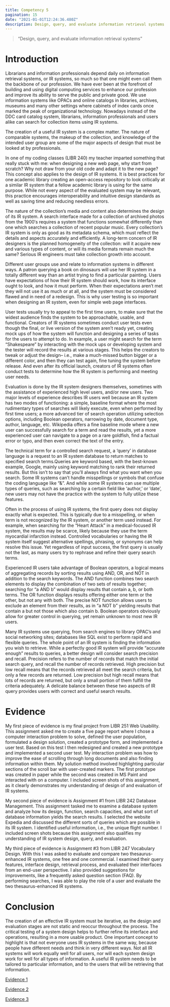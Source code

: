```yaml
---
title: Competency 5
pagination: 15
date: "2021-01-01T12:24:36.480Z"
description: Design, query, and evaluate information retrieval systems
---
```


> “Design, query, and evaluate information retrieval systems”



# Introduction



Librarians and information professionals depend daily on information retrieval systems, or IR systems, so much so that one might even call them the backbone of our profession. We have ever been at the forefront of building and using digital computing services to enhance our profession and improve its ability to serve the public and private good. We use information systems like OPACs and online catalogs in libraries, archives, museums and many other settings where cabinets of index cards once marked the peak of organizational technology. Nowadays instead of the DDC card catalog system, librarians, information professionals and users alike can search for collection items using IR systems.



The creation of a useful IR system is a complex matter. The nature of comparable systems, the makeup of the collection, and knowledge of the intended user group are some of the major aspects of design that must be looked at by professionals.



In one of my coding classes (LIBR 240) my teacher imparted something that really stuck with me: when designing a new web page, why start from scratch? Why not draw from your old code and adapt it to the new page? This concept also applies to the design of IR systems. It is best practices for one academic library creating an open-access repository to look critically at a similar IR system that a fellow academic library is using for the same purpose. While not every aspect of the evaluated system may be relevant, this practice encourages interoperability and intuitive design standards as well as saving time and reducing needless errors.



The nature of the collection’s media and content also determines the design of its IR system. A search interface made for a collection of archived photos from the 1900′s requires a system that functions somewhat differently than one which searches a collection of recent popular music. Every collection’s IR system is only as good as its metadata schema, which must reflect the details and aspects accurately and efficiently. A long-term concern of IR designers is the planned homogeneity of the collection: will it acquire new and various types of content, or will its media formats remain much the same? Serious IR engineers must take collection growth into account.



Different user groups use and relate to information systems in different ways. A patron querying a book on dinosaurs will use her IR system in a totally different way than an artist trying to find a particular painting. Users have expectations of how their IR system should work, how its interface ought to look, and how it must perform. When their expectations aren’t met they will not use it as much or at all, and the system must be considered flawed and in need of a redesign. This is why user testing is so important when designing an IR system, even for simple web page interfaces.



User tests usually try to appeal to the first time users, to make sure that the widest audience finds the system to be approachable, usable, and functional. Creators of IR systems sometimes conduct user tests even though the final, or live version of the system aren’t ready yet, creating mock ups of how the system will function and designing a series of tasks for the users to attempt to do. In example, a user might search for the term “Shakespeare” by interacting with the mock ups or developing system and the tester will record the results at various stages. This helps the creators to tweak or adjust the design– i.e., make a much-missed button bigger or a different color, and then they can test again, fine tuning the system before release. And even after its official launch, creators of IR systems often conduct tests to determine how the IR system is performing and meeting user needs.



Evaluation is done by the IR system designers themselves, sometimes with the assistance of experienced high level users, and/or new users. Two major levels of experience describes IR users well because an IR system has two modes of functioning: a simple, baseline format where the most rudimentary types of searches will likely execute, even when performed by first time users; a more advanced tier of search operation utilizing selection options, including Boolean operators, narrowing by date, document type, author, language, etc. Wikipedia offers a fine baseline mode where a new user can successfully search for a term and read the results, yet a more experienced user can navigate to a page on a rare goldfish, find a factual error or typo, and then even correct the text of the entry.



The technical term for a controlled search request, a ‘query’ in database language is a request to an IR system database to return matches to specified search terms.Queries are keyword based, with the best-known example, Google, mainly using keyword matching to rank their returned results. But this isn’t to say that you’ll always find what you want when you search. Some IR systems can’t handle misspellings or symbols that confuse the coding language like “&”. And while some IR systems can use multiple types of queries, such as searching by a certain field like ‘author,’ or ‘date’, new users may not have the practice with the system to fully utilize these features.



Often in the process of using IR systems, the first query does not display exactly what is expected. This is typically due to a misspelling, or when term is not recognized by the IR system, or another term used instead. For example, when searching for the “Heart Attack” in a medical-focused IR system, the results may be scarce, likely because they use the term myocardial infarction instead. Controlled vocabularies or having the IR system itself suggest alternative spellings, phrasing, or synonyms can help resolve this issue. Yet regardless of input success, the first query is usually not the last, as many users try to rephrase and refine their query search terms.



Experienced IR users take advantage of Boolean operators, a logical means of aggregating records by sorting results using AND, OR, and NOT in addition to the search keywords. The AND function combines two search elements to display the combination of two sets of results together; searching for “a AND b” would display results that contain a, b, or both terms. The OR function displays results offering either one term or the other, but not any with both. The precise NOT function allows users to exclude an element from their results, as in “a NOT b” yielding results that contain a but not those which also contain b. Boolean operators obviously allow for greater control in querying, yet remain unknown to most new IR users.



Many IR systems use querying, from search engines to library OPAC’s and social networking sites; databases like SQL exist to perform rapid and flexible queries. The whole point of an IR system is finding the information you wish to retrieve. While a perfectly good IR system will provide “accurate enough” results to queries, a better design will consider search precision and recall. Precision refers to the number of records that match the initial search query, and recall the number of records retrieved. High precision but low recall means that the records retrieved all meet the search criteria, but only a few records are returned. Low precision but high recall means that lots of records are returned, but only a small portion of them fulfill the criteria adequately. A delicate balance between these two aspects of IR query provides users with correct and useful search results.



# Evidence



My first piece of evidence is my final project from LIBR 251 Web Usability. This assignment asked me to create a five page report where I chose a computer interaction problem to solve, defined the user population, formulated a design solution, created a prototype form, and implemented a user test. Based on this test I then redesigned and created a new prototype and implemented a second user test. My interaction problem was how to improve the ease of scrolling through long documents and also finding information within them. My solution method involved highlighting particular sections of the scroll bar with user-created markers. The first prototype was created in paper while the second was created in MS Paint and interacted with on a computer. I included screen shots of this assignment, as it clearly demonstrates my understanding of design of and evaluation of IR systems.



My second piece of evidence is Assignment #1 from LIBR 242 Database Management. This assignment tasked me to examine a database system and analyze how its design, function, search capacities, and what sort of database information yields the search results. I selected the website Expedia and discussed the different sorts of queries which are possible in its IR system. I identified useful information, i.e., the unique flight number. I included screen shots because this assignment also qualifies my understanding of IR system design, query, and evaluation.



My third piece of evidence is Assignment #3 from LIBR 247 Vocabulary Design. With this I was asked to evaluate and compare two thesaurus-enhanced IR systems, one free and one commercial. I examined their query features, interface design, retrieval process, and evaluated their interfaces from an end-user perspective. I also provided suggestions for improvements, like a frequently asked question section (FAQ). By performing searches, I was able to play the role of a user and evaluate the two thesaurus-enhanced IR systems.



# Conclusion



The creation of an effective IR system must be iterative, as the design and evaluation stages are not static and reoccur throughout the process. The critical testing of a system design helps to further refine its interface and operations, resulting in a more usable product. One important concept to highlight is that not everyone uses IR systems in the same way, because people have different needs and think in very different ways. Not all IR systems will work equally well for all users, nor will each system design work for well for all types of information. A useful IR system needs to be tailored to particular information, and to the users that will be retrieving that information.


[Evidence 1](251.EBrown_Final.doc.pdf)

[Evidence 2](242.Assign1.doc.pdf)

[Evidence 3](247.Assignment.3EB.doc.pdf)
